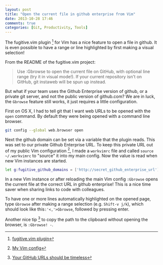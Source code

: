 ```yaml
---
layout: post
title: "Open the current file in github enterprise from Vim"
date: 2013-10-28 17:46
comments: true
categories: [Git, Productivity, Tools]
---
```


The fugitive.vim plugin [^plugin] for Vim has a nice feature to open a file in github. It is even possible to have a range or line highlighted by first making a visual selection!

From the README of the fugitive.vim project:

> Use :Gbrowse to open the current file on GitHub, with optional line range (try it in visual mode!). If your current repository isn't on GitHub, git instaweb will be spun up instead.

But what if your team uses the Github Enterprise version of github, or a private git server, and not the public version of github.com? We are in luck, the `Gbrowse` feature still works, it just requires a little configuration.

First on OS X, I had to tell git that I want web URLs to be opened with the `open` command. By default they were being opened with a command line browser.

``` bash
git config --global web.browser open
```

Next the github domain can be set via a variable that the plugin reads. This was set to our private Github Enterprise URL. To keep this private URL out of my public Vim configuration [^vim_config], I made a `workvimrc` file and called `source ~/.workvimrc` to "source" it into my main config. Now the value is read when new Vim instances are started.

``` bash
let g:fugitive_github_domains = ['http://secret_github_enterprise_url']
```

In a new Vim instance or after reloading the main Vim config `:Gbrowse` opens the current file at the correct URL in github enterprise! This is a nice time saver when sharing links to code with colleagues. 

To have one or more lines automatically highlighted on the opened page, type `Gbrowse` after making a range selection (e.g. `Shift-v j/k`), which should look like this`:'<,'>Gbrowse`, followed by pressing enter.

Another nice tip [^tip] to copy the path to the clipboard without opening the browser, is `:Gbrowse! -`.

[^plugin]: [fugitive.vim plugin](https://github.com/tpope/vim-fugitive)

[^vim_config]: [My Vim config](https://github.com/andyatkinson/dotfiles)

[^tip]: [Your GitHub URLs should be timeless](https://coderwall.com/p/j-dlsq)
